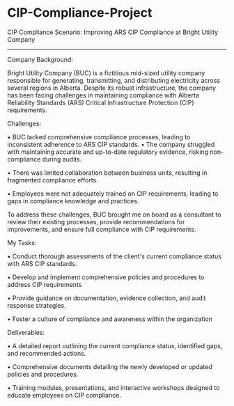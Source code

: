 # CIP-Compliance-Project
CIP Compliance Scenario: Improving ARS CIP Compliance at Bright Utility Company                                                                                                                     
************************************************************************
Company Background: 

Bright Utility Company (BUC) is a fictitious mid-sized utility company responsible for generating, transmitting, and distributing electricity across several regions in Alberta. Despite its robust infrastructure, the company has been facing challenges in maintaining compliance with Alberta Reliability Standards (ARS) Critical Infrastructure Protection (CIP) requirements.

Challenges:

•	BUC lacked comprehensive compliance processes, leading to inconsistent adherence to ARS CIP standards.
•	The company struggled with maintaining accurate and up-to-date regulatory evidence, risking non-compliance during audits.

•	There was limited collaboration between business units, resulting in fragmented compliance efforts.

•	Employees were not adequately trained on CIP requirements, leading to gaps in compliance knowledge and practices.

To address these challenges, BUC brought me on board as a consultant to review their existing processes, provide recommendations for improvements, and ensure full compliance with CIP requirements.

My Tasks:

•	Conduct thorough assessments of the client's current compliance status with ARS CIP standards.

•	Develop and implement comprehensive policies and procedures to address CIP requirements

•	Provide guidance on documentation, evidence collection, and audit response strategies.

•	Foster a culture of compliance and awareness within the organization

Deliverables:

•	A detailed report outlining the current compliance status, identified gaps, and recommended actions.

•	Comprehensive documents detailing the newly developed or updated policies and procedures.

•	Training modules, presentations, and interactive workshops designed to educate employees on CIP compliance.
